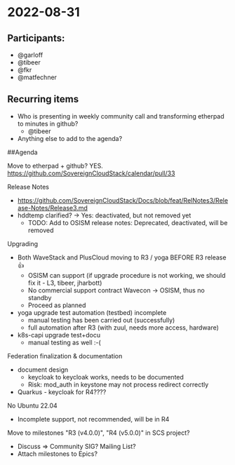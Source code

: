 # 2022-08-31

## Participants:

- @garloff
- @tibeer
- @fkr
- @matfechner

## Recurring items

- Who is presenting in weekly community call and transforming etherpad to minutes in github?
  - @tibeer
- Anything else to add to the agenda?

##Agenda

Move to etherpad + github?
YES. https://github.com/SovereignCloudStack/calendar/pull/33

Release Notes

- https://github.com/SovereignCloudStack/Docs/blob/feat/RelNotes3/Release-Notes/Release3.md
- hddtemp clarified? -> Yes: deactivated, but not removed yet
  - TODO: Add to OSISM release notes: Deprecated, deactivated, will be removed

Upgrading

- Both WaveStack and PlusCloud moving to R3 / yoga BEFORE R3 release 👍 
  - OSISM can support (if upgrade procedure is not working, we should fix it - L3, tibeer, jharbott)
  - No commercial support contract Wavecon -> OSISM, thus no standby
  - Proceed as planned
- yoga upgrade test automation (testbed)  incomplete
  - manual testing has been carried out (successfully)
  - full automation after R3 (with zuul, needs more access, hardware)
- k8s-capi upgrade test+docu
  - manual testing as well :-(

Federation finalization & documentation

- document design
  - keycloak to keycloak works, needs to be documented
  - Risk: mod_auth in keystone may not process redirect correctly
- Quarkus - keycloak for R4????

No Ubuntu 22.04

- Incomplete support, not recommended, will be in R4

Move to milestones "R3 (v4.0.0)", "R4 (v5.0.0)" in SCS project?

- Discuss => Community SIG? Mailing List?
- Attach milestones to Epics?

